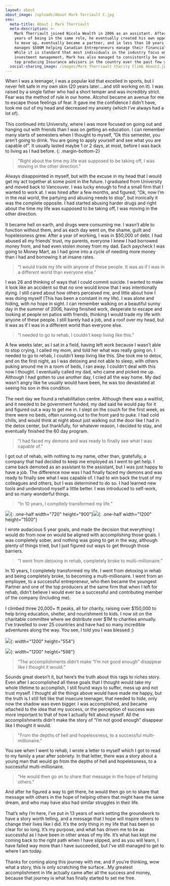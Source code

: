 ```yaml
---
layout: about
about_image: /uploads/About Mark Terriault C.jpg
seo:
  meta-title: About | Mark Therriault
  meta-description: >-
    Mark Therriault joined Nicola Wealth in 2006 as an assistant. After several
    years of being in the same role, he eventually created his own opportunity
    to move up, eventually became a partner, and in less than 10 years now
    manages $500M helping Canadian Entrepreneurs manage their financial affairs.
    While it is standard that most individuals in the industry focus on just
    investment management, Mark has also managed to consistently be one of the
    top producing Insurance advisors in the country over the past few years.
  social-sharing_image: /images/Mark Therriault Charity Climb About2.jpeg
---
```

When I was a teenager, I was a popular kid that excelled in sports, but I never felt safe in my own skin (20 years later….and still working on it). I was raised by a single father who had a short temper and was incredibly strict. Fear was the method of rule in our home. Alcohol became an avenue for me to escape those feelings of fear. It gave me the confidence I didn’t have, took me out of my head and decreased my anxiety (which I’ve always had a lot of).<br><br>This continued into University, where I was more focused on going out and hanging out with friends than I was on getting an education. I can remember many starts of semesters when I thought to myself, ”Ok this semester, you aren’t going to drink. You are going to apply yourself and see what you are capable of”. It usually lasted maybe 1 or 2 days, at most, before I was back to living as I had before.
{: .margin-bottom-2}

> "Right about the time my life was supposed to be taking off, I was moving in the other direction."

Always disappointed in myself, but with the excuse in my head that I would get my act together at some point in the future. I graduated from University and moved back to Vancouver. I was lucky enough to find a small firm that I wanted to work at. I was hired after a few months, and figured; “Ok, now I’m in the real world, the partying and abusing needs to stop”, but ironically it was the complete opposite. I had started abusing harder drugs and right about the time my life was supposed to be taking off, I was moving in the other direction.<br><br>It became hell on earth, and drugs were consuming me. I wasn’t able to function without them, and as each day went on, the shame, guilt and hopelessness grew. After a year of working, I was in $50,000 of debt. I had abused all my friends’ trust, my parents, everyone I knew I had borrowed money from, and had even stolen money from my dad. Each paycheck I was going to Money Mart, as I had gone into a cycle of needing more money than I had and borrowing it at insane rates.

> “I would trade my life with anyone of these people. It was as if I was in a different world than everyone else.”

I was 26 and thinking of ways that I could commit suicide. I wanted to make it look like an accident so that no one would know that I was intentionally dying. I still cared about how others perceived me, and little about how I was doing myself (This has been a constant in my life). I was alone and hiding, with no hope in sight. I can remember walking on a beautiful sunny day in the summer of 2006, having finished work, desperate to escape and looking at people on patios with friends, thinking I would trade my life with anyone of these people. I still barely had a job, and a roof over my head, but it was as if I was in a different world than everyone else.

> “I needed to go to rehab, I couldn’t keep living like this.”

A few weeks later, as I sat in a field, having left work because I wasn’t able to stop crying, I called my mom, and told her what was really going on. I needed to go to rehab, I couldn’t keep living like this. She took me to detox, and on the first night, as I was detoxing and not able to sleep, with others puking around me in a room of beds, I ran away. I couldn't deal with this now I thought. I eventually called my dad, who came and picked me up. Although I had gotten to use another day, I cried all the way home. My dad wasn’t angry like he usually would have been, he was too devastated at seeing his son in this condition.<br><br>The next day we found a rehabilitation centre. Although there was a waitlist, and it needed to be government funded, my dad said he would pay for it and figured out a way to get me in. I slept on the couch for the first week, as there were no beds, often running out to the front yard to puke. I had cold chills, and would think at night about just walking out the door like I had in the detox center, but thankfully, for whatever reason, I decided to stay, and eventually finished the 60 day program.

> “I had faced my demons and was ready to finally see what I was capable of.”

I got out of rehab, with nothing to my name, other than, gratefully, a company that had decided to keep me employed as I went to get help. I came back demoted as an assistant to the assistant, but I was just happy to have a job. The difference now was I had finally faced my demons and was ready to finally see what I was capable of. I had to win back the trust of my colleagues and others, but I was determined to do so. I had learned new tools and understood myself a little better. I was introduced to self-work, and so many wonderful things.

> “In 10 years, I compltely transformed my life.”

![](/images/F497DC65-1D1E-4740-8FD3-4348DFA7BE34_1_201_a.jpeg){: .one-half width="720" height="900"}![](/images/Mark%20Therriault%20Charity%20Climb%20About2.jpeg){: .one-half width="1200" height="1500"}

I wrote audacious 5 year goals, and made the decision that everything I would do from now on would be aligned with accomplishing those goals. I was completely sober, and nothing was going to get in the way, although plenty of things tried, but I just figured out ways to get through those barriers.

> “I went from detoxing in rehab, completely broke to multi-millionaire.”

In 10 years, I completely transformed my life. I went from detoxing in rehab and being completely broke, to becoming a multi-millionaire. I went from an employee, to a successful entrepreneur, who then became the youngest Partner and one of the top producers at the same firm that when I left for rehab, didn’t believe I would ever be a successful and contributing member of the company (Including me).<br><br>I climbed three 20,000+ ft peaks, all for charity, raising over $150,000 to help bring education, shelter, and nourishment to kids. I now sit on the charitable committee where we distribute over $1M to charities annually. I’ve travelled to over 25 countries and have had so many incredible adventures along the way. You see, I told you I was blessed ;)<br><br>![](/images/Mark%20Therriault%20Charity%20Climb%20About4.jpg){: width="1200" height="554"}

![](/images/Mark%20Therriault%20Charity%20Climb%20About3.jpg){: width="1200" height="598"}

> “The accomplishments didn’t make “I’m not good enough” disappear like I thought it would.”

Sounds great doesn’t it, but here’s the truth about this rags to riches story. Even after I accomplished all these goals that I thought would take my whole lifetime to accomplish, I still found ways to suffer, mess up and not trust myself. I thought all the things above would have made me happy, but the truth is I still felt like that insecure teenager, that needed to hide, only now the shadow was even bigger. I was accomplished, and became attached to the idea that my success, or the perception of success was more important to that of how I actually felt about myself. All the accomplishments didn’t make the story of “I’m not good enough” disappear like I thought it would.

> "From the depths of hell and hopelessness, to a successful multi-millionaire."

You see when I went to rehab, I wrote a letter to myself which I got to read to my family a year after sobriety. In that letter, there was a story about a young man that would go from the depths of hell and hopelessness, to a successful multi-millionaire.

> “He would then go on to share that message in the hope of helping others.”

And after he figured a way to get there, he would then go on to share that message with others in the hope of helping others that might have the same dream, and who may have also had similar struggles in their life.<br><br>That’s why I’m here, I’ve put in 13 years of work setting the groundwork to have a story worth telling, and a message that I hope will inspire others to change their lives like I did. It’s the only thing in my life that has been so clear for so long. It’s my purpose, and what has driven me to be as successful as I have been in other areas of my life. It’s what has kept me coming back to the right path when I have slipped, and as you will learn, I have failed way more than I have succeeded, but I've still managed to get to where I am today.<br><br>Thanks for coming along this journey with me, and if you’re thinking, wow what a story, this is only scratching the surface…My greatest accomplishment in life actually came after all the success and money, because that journey is what has finally started to set me free.
